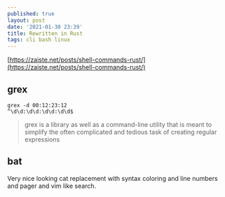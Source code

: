 ```yaml
---
published: true
layout: post
date: '2021-01-30 23:39'
title: Rewritten in Rust
tags: cli bash linux 
---
```

[https://zaiste.net/posts/shell-commands-rust/](https://zaiste.net/posts/shell-commands-rust/)  

## grex

    grex -d 00:12:23:12
    ^\d\d:\d\d:\d\d:\d\d$

> grex is a library as well as a command-line utility that is meant to simplify the often complicated and tedious task of creating regular expressions

## bat

Very nice looking cat replacement with syntax coloring and line numbers and pager and vim like search.

